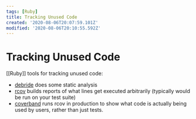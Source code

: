 ```yaml
---
tags: [Ruby]
title: Tracking Unused Code
created: '2020-08-06T20:07:59.101Z'
modified: '2020-08-06T20:10:55.592Z'
---
```


# Tracking Unused Code

[[Ruby]] tools for tracking unused code:

- [debride](https://github.com/seattlerb/debride) does some static analysis
- [rcov](https://thoughtbot.com/blog/cleaning-up-with-rcov) builds reports of what lines get executed arbitrarily (typically would be run on your test suite)
- [coverband](https://github.com/danmayer/coverband) runs rcov in production to show what code is actually being used by users, rather than just tests.

